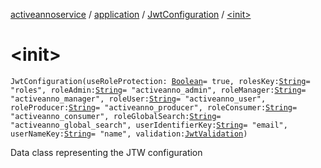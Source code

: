 [activeannoservice](../../index.md) / [application](../index.md) / [JwtConfiguration](index.md) / [&lt;init&gt;](./-init-.md)

# &lt;init&gt;

`JwtConfiguration(useRoleProtection: `[`Boolean`](https://kotlinlang.org/api/latest/jvm/stdlib/kotlin/-boolean/index.html)` = true, rolesKey: `[`String`](https://kotlinlang.org/api/latest/jvm/stdlib/kotlin/-string/index.html)` = "roles", roleAdmin: `[`String`](https://kotlinlang.org/api/latest/jvm/stdlib/kotlin/-string/index.html)` = "activeanno_admin", roleManager: `[`String`](https://kotlinlang.org/api/latest/jvm/stdlib/kotlin/-string/index.html)` = "activeanno_manager", roleUser: `[`String`](https://kotlinlang.org/api/latest/jvm/stdlib/kotlin/-string/index.html)` = "activeanno_user", roleProducer: `[`String`](https://kotlinlang.org/api/latest/jvm/stdlib/kotlin/-string/index.html)` = "activeanno_producer", roleConsumer: `[`String`](https://kotlinlang.org/api/latest/jvm/stdlib/kotlin/-string/index.html)` = "activeanno_consumer", roleGlobalSearch: `[`String`](https://kotlinlang.org/api/latest/jvm/stdlib/kotlin/-string/index.html)` = "activeanno_global_search", userIdentifierKey: `[`String`](https://kotlinlang.org/api/latest/jvm/stdlib/kotlin/-string/index.html)` = "email", userNameKey: `[`String`](https://kotlinlang.org/api/latest/jvm/stdlib/kotlin/-string/index.html)` = "name", validation: `[`JwtValidation`](../-jwt-validation/index.md)`)`

Data class representing the JTW configuration

